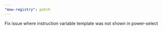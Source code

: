 ```yaml
---
"mow-registry": patch
---
```


Fix issue where instruction variable template was not shown in power-select
